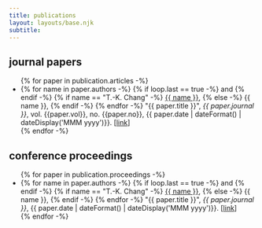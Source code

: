 ```yaml
---
title: publications
layout: layouts/base.njk
subtitle:
---
```




## journal papers

<ul class="listing">
    {% for paper in publication.articles -%}
    <li>
        {% for name in paper.authors -%}
            {% if loop.last == true -%}
               and
            {% endif -%}
            {% if name == "T.-K. Chang" -%}
                <u>{{ name }}</u>,
            {% else -%}
                {{ name }},
            {% endif -%}
        {% endfor -%}
        "{{ paper.title }}", 
        <i>{{ paper.journal }}</i>, 
        vol. {{paper.vol}},
        no. {{paper.no}},
        {{ paper.date | dateFormat() | dateDisplay('MMM yyyy')}}.
        [<a href="{{ paper.url | safe}}" target="_blank" rel="noopener">link</a>]
    </li>
    {% endfor -%}
</ul>


## conference proceedings

<ul class="listing">
    {% for paper in publication.proceedings -%}
    <li>
        {% for name in paper.authors -%}
            {% if loop.last == true -%}
               and
            {% endif -%}
            {% if name == "T.-K. Chang" -%}
                <u>{{ name }}</u>,
            {% else -%}
                {{ name }},
            {% endif -%}
        {% endfor -%}
        "{{ paper.title }}", 
        <i>{{ paper.journal }}</i>, 
        {{ paper.date | dateFormat() | dateDisplay('MMM yyyy')}}.
        [<a href="{{ paper.url | safe}}" target="_blank" rel="noopener">link</a>]
    </li>
    {% endfor -%}
</ul>